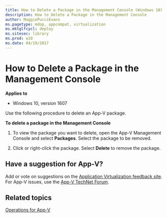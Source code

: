 ```yaml
---
title: How to Delete a Package in the Management Console (Windows 10)
description: How to Delete a Package in the Management Console
author: MaggiePucciEvans
ms.pagetype: mdop, appcompat, virtualization
ms.mktglfcycl: deploy
ms.sitesec: library
ms.prod: w10
ms.date: 04/19/2017
---
```



# How to Delete a Package in the Management Console

**Applies to**
-   Windows 10, version 1607

Use the following procedure to delete an App-V package.

**To delete a package in the Management Console**

1.  To view the package you want to delete, open the App-V Management Console and select **Packages**. Select the package to be removed.

2.  Click or right-click the package. Select **Delete** to remove the package.

## Have a suggestion for App-V?

Add or vote on suggestions on the [Application Virtualization feedback site](http://appv.uservoice.com/forums/280448-microsoft-application-virtualization).<br>For App-V issues, use the [App-V TechNet Forum](https://social.technet.microsoft.com/Forums/en-US/home?forum=mdopappv).

## Related topics

[Operations for App-V](appv-operations.md)
